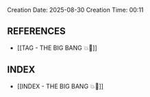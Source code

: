 Creation Date: 2025-08-30 
Creation Time: 00:11

## REFERENCES
- [[TAG - THE BIG BANG 💥🌌]]

## INDEX
- [[INDEX - THE BIG BANG 💥🌌]]